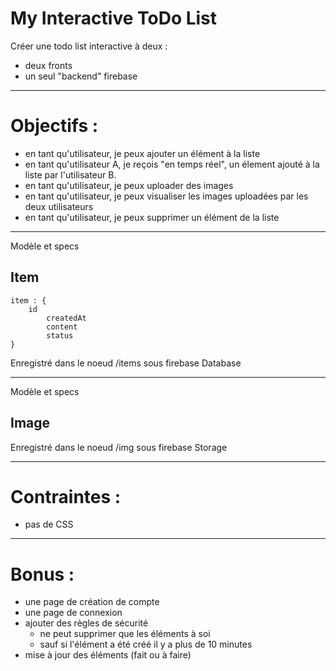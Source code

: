# My Interactive ToDo List

Créer une todo list interactive à deux : 
* deux fronts
* un seul "backend" firebase


---

# Objectifs : 

* en tant qu'utilisateur, je peux ajouter un élément à la liste
* en tant qu'utilisateur A, je reçois "en temps réel", un élement ajouté à la liste par l'utilisateur B.
* en tant qu'utilisateur, je peux uploader des images
* en tant qu'utilisateur, je peux visualiser les images uploadées par les deux utilisateurs
* en tant qu'utilisateur, je peux supprimer un élément de la liste

---

Modèle et specs

## Item

```
item : {
	id
    	createdAt
    	content
    	status
}

```

Enregistré dans le noeud /items sous firebase Database

---

Modèle et specs

## Image

Enregistré dans le noeud /img sous firebase Storage

---

# Contraintes : 
* pas de CSS

---

# Bonus : 
* une page de création de compte
* une page de connexion
* ajouter des règles de sécurité
  * ne peut supprimer que les éléments à soi
  * sauf si l'élément a été créé il y a plus de 10 minutes
* mise à jour des éléments (fait ou à faire)